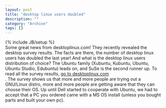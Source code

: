 ```yaml
--- 
layout: post 
title: "desktop linux users doubled"
description: ""
category: "Archive"
tags: []
---
```

{% include JB/setup %}  
Some great news from desktoplinux.com! They recently revealed the desktop survey results. The facts are there, the number of desktop linux users has doubled the last year!
 And what is the desktop linux users distribution of choice? The Ubuntu family (Xubuntu, Kubuntu, Ubuntu, Ubuntu Studio, Edubuntu) leads on, and SuSe is the second runner up.
 To read all the survey results, <a href="http://www.desktoplinux.com/news/NS8454912761.html">go to desktoplinux.com</a> <br/>.
 The survey shows us that more and more people are trying out a GNU/Linux distro, more and more people are getting aware that they can choose their OS. Up until Dell started to cooperate with Ubuntu, we had to accept that a PC you ordered came with a MS OS install (unless you bought parts and built your own pc). 
